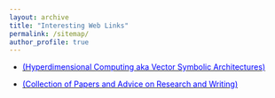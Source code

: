 ```yaml
---
layout: archive
title: "Interesting Web Links"
permalink: /sitemap/
author_profile: true
---
```


 
* [<font color='#0000FF'>(Hyperdimensional Computing aka Vector Symbolic Architectures)</font>](https://www.hd-computing.com/home)

* [<font color='#0000FF'>(Collection of Papers and Advice on Research and Writing)</font>](https://www.cs.cmu.edu/afs/cs.cmu.edu/user/mleone/web/how-to.html)